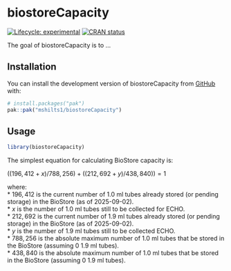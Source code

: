
<!-- README.md is generated from README.Rmd. Please edit that file -->

# biostoreCapacity

<!-- badges: start -->

[![Lifecycle:
experimental](https://img.shields.io/badge/lifecycle-experimental-orange.svg)](https://lifecycle.r-lib.org/articles/stages.html#experimental)
[![CRAN
status](https://www.r-pkg.org/badges/version/biostoreCapacity)](https://CRAN.R-project.org/package=biostoreCapacity)
<!-- badges: end -->

The goal of biostoreCapacity is to …

## Installation

You can install the development version of biostoreCapacity from
[GitHub](https://github.com/) with:

``` r
# install.packages("pak")
pak::pak("mshilts1/biostoreCapacity")
```

## Usage

``` r
library(biostoreCapacity)
```

The simplest equation for calculating BioStore capacity is:

$((196,412 + x)/788,256) + ((212,692 + y)/438,840)) = 1$

where:  
\* $196,412$ is the current number of 1.0 ml tubes already stored (or
pending storage) in the BioStore (as of 2025-09-02).  
\* $x$ is the number of 1.0 ml tubes still to be collected for ECHO.  
\* $212,692$ is the current number of 1.9 ml tubes already stored (or
pending storage) in the BioStore (as of 2025-09-02).  
\* $y$ is the number of 1.9 ml tubes still to be collected ECHO.  
\* $788,256$ is the absolute maximum number of 1.0 ml tubes that be
stored in the BioStore (assuming 0 1.9 ml tubes).  
\* $438,840$ is the absolute maximum number of 1.0 ml tubes that be
stored in the BioStore (assuming 0 1.9 ml tubes).

